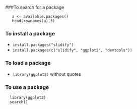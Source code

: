 ###To search for a package
```
   a <- available.packages()
   head(rownames(a),3)
```

### To install a package
  * `install.packages("slidify")`
  * `install.packages(c("slidify", "ggplot2", "devtools"))`
  
### To load a package
 * `library(ggplot2)` without quotes
 
### To use a package
 ```
   library(ggplot2)
   search()
```
